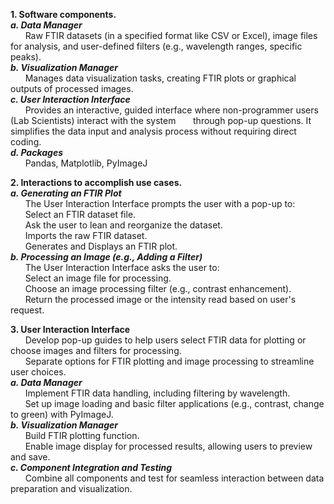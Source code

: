 **1. Software components.**   
   ***a. Data Manager***     
    &nbsp;&nbsp;&nbsp;&nbsp;&nbsp;&nbsp;Raw FTIR datasets (in a specified format like CSV or Excel), image files for analysis, and user-defined filters
    (e.g., wavelength ranges, specific peaks).    
   ***b. Visualization Manager***   
    &nbsp;&nbsp;&nbsp;&nbsp;&nbsp;&nbsp;Manages data visualization tasks, creating FTIR plots or graphical outputs of processed images.   
   ***c. User Interaction Interface***   
    &nbsp;&nbsp;&nbsp;&nbsp;&nbsp;&nbsp;Provides an interactive, guided interface where non-programmer users (Lab Scientists) interact with the system
    &nbsp;&nbsp;&nbsp;&nbsp;&nbsp;&nbsp;through pop-up questions. It simplifies the data input and analysis process without requiring direct coding.   
  ***d. Packages***   
    &nbsp;&nbsp;&nbsp;&nbsp;&nbsp;&nbsp;Pandas, Matplotlib, PyImageJ   

**2. Interactions to accomplish use cases.**   
   ***a. Generating an FTIR Plot***    
    &nbsp;&nbsp;&nbsp;&nbsp;&nbsp;&nbsp;The User Interaction Interface prompts the user with a pop-up to:   
    &nbsp;&nbsp;&nbsp;&nbsp;&nbsp;&nbsp;Select an FTIR dataset file.   
    &nbsp;&nbsp;&nbsp;&nbsp;&nbsp;&nbsp;Ask the user to lean and reorganize the dataset.   
    &nbsp;&nbsp;&nbsp;&nbsp;&nbsp;&nbsp;Imports the raw FTIR dataset.   
    &nbsp;&nbsp;&nbsp;&nbsp;&nbsp;&nbsp;Generates and Displays an FTIR plot.   
   ***b. Processing an Image (e.g., Adding a Filter)***   
    &nbsp;&nbsp;&nbsp;&nbsp;&nbsp;&nbsp;The User Interaction Interface asks the user to:   
    &nbsp;&nbsp;&nbsp;&nbsp;&nbsp;&nbsp;Select an image file for processing.   
    &nbsp;&nbsp;&nbsp;&nbsp;&nbsp;&nbsp;Choose an image processing filter (e.g., contrast enhancement).   
    &nbsp;&nbsp;&nbsp;&nbsp;&nbsp;&nbsp;Return the processed image or the intensity read based on user's request.   
    
**3. User Interaction Interface**   
  &nbsp;&nbsp;&nbsp;&nbsp;&nbsp;&nbsp;Develop pop-up guides to help users select FTIR data for plotting or choose images and filters for processing.   
  &nbsp;&nbsp;&nbsp;&nbsp;&nbsp;&nbsp;Separate options for FTIR plotting and image processing to streamline user choices.   
  ***a. Data Manager***    
    &nbsp;&nbsp;&nbsp;&nbsp;&nbsp;&nbsp;Implement FTIR data handling, including filtering by wavelength.   
    &nbsp;&nbsp;&nbsp;&nbsp;&nbsp;&nbsp;Set up image loading and basic filter applications (e.g., contrast, change to green) with PyImageJ.   
   ***b. Visualization Manager***    
    &nbsp;&nbsp;&nbsp;&nbsp;&nbsp;&nbsp;Build FTIR plotting function.   
    &nbsp;&nbsp;&nbsp;&nbsp;&nbsp;&nbsp;Enable image display for processed results, allowing users to preview and save.   
   ***c. Component Integration and Testing***    
    &nbsp;&nbsp;&nbsp;&nbsp;&nbsp;&nbsp;Combine all components and test for seamless interaction between data preparation and visualization.   
  
